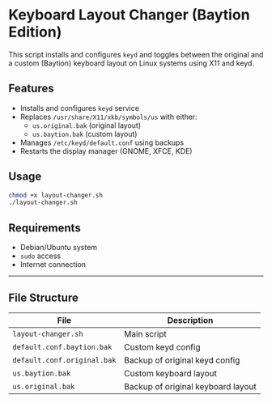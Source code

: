 # Keyboard Layout Changer (Baytion Edition)

This script installs and configures `keyd` and toggles between the original and a custom (Baytion) keyboard layout on Linux systems using X11 and keyd.

## Features

- Installs and configures `keyd` service
- Replaces `/usr/share/X11/xkb/symbols/us` with either:
  - `us.original.bak` (original layout)
  - `us.baytion.bak` (custom layout)
- Manages `/etc/keyd/default.conf` using backups
- Restarts the display manager (GNOME, XFCE, KDE)

## Usage

```bash
chmod +x layout-changer.sh
./layout-changer.sh
```

## Requirements

- Debian/Ubuntu system  
- `sudo` access  
- Internet connection  

---

## File Structure

| File                        | Description                  |
|-----------------------------|------------------------------|
| `layout-changer.sh`         | Main script                  |
| `default.conf.baytion.bak`  | Custom keyd config           |
| `default.conf.original.bak` | Backup of original keyd config |
| `us.baytion.bak`            | Custom keyboard layout       |
| `us.original.bak`           | Backup of original keyboard layout |

